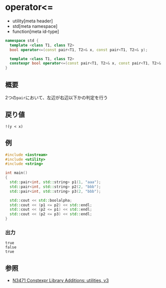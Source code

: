 # operator<=
* utility[meta header]
* std[meta namespace]
* function[meta id-type]

```cpp
namespace std {
  template <class T1, class T2>
  bool operator<=(const pair<T1, T2>& x, const pair<T1, T2>& y);           // C++03

  template <class T1, class T2>
  constexpr bool operator<=(const pair<T1, T2>& x, const pair<T1, T2>& y); // C++14
}
```

## 概要
2つの`pair`において、左辺が右辺以下かの判定を行う


## 戻り値
`!(y < x)`


## 例
```cpp example
#include <iostream>
#include <utility>
#include <string>

int main()
{
  std::pair<int, std::string> p1(1, "aaa");
  std::pair<int, std::string> p2(2, "bbb");
  std::pair<int, std::string> p3(2, "bbb");

  std::cout << std::boolalpha;
  std::cout << (p1 <= p2) << std::endl;
  std::cout << (p2 <= p1) << std::endl;
  std::cout << (p2 <= p3) << std::endl;
}
```

### 出力
```
true
false
true
```


## 参照
- [N3471 Constexpr Library Additions: utilities, v3](http://www.open-std.org/jtc1/sc22/wg21/docs/papers/2012/n3471.html)
